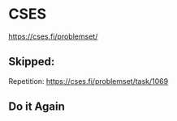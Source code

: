 # CSES
https://cses.fi/problemset/

## Skipped: 
Repetition: https://cses.fi/problemset/task/1069


## Do it Again